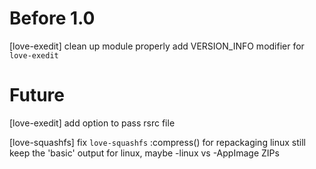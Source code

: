 # Before 1.0
[love-exedit]
clean up module properly
add VERSION_INFO modifier for `love-exedit`

# Future
[love-exedit]
add option to pass rsrc file

[love-squashfs]
fix `love-squashfs` :compress() for repackaging linux
still keep the 'basic' output for linux, maybe -linux vs -AppImage ZIPs
